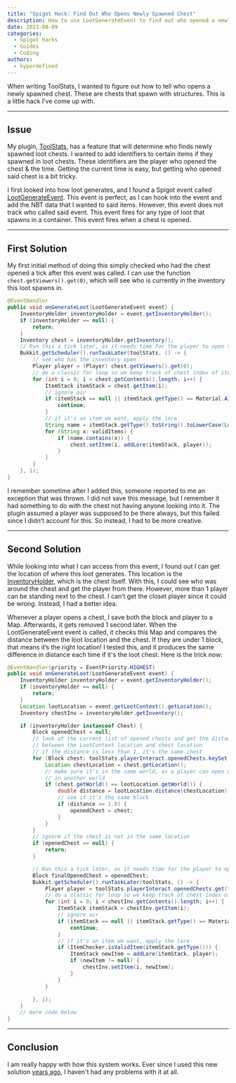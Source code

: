 ```yaml
---
title: "Spigot Hack: Find Out Who Opens Newly Spawned Chest"
description: How to use LootGenerateEvent to find out who opened a newly spawned chest.
date: 2023-08-09
categories:
  - Spigot Hacks
  - Guides
  - Coding
authors:
  - hyperdefined
---
```


When writing ToolStats, I wanted to figure out how to tell who opens a newly spawned chest. These are chests that spawn with structures. This is a little hack I’ve come up with.

<!-- more -->

---

## Issue

My plugin, [ToolStats](https://github.com/hyperdefined/ToolStats), has a feature that will determine who finds newly spawned loot chests. I wanted to add identifiers to certain items if they spawned in loot chests. These identifiers are the player who opened the chest & the time. Getting the current time is easy, but getting who opened said chest is a bit tricky.

I first looked into how loot generates, and I found a Spigot event called [LootGenerateEvent](https://hub.spigotmc.org/javadocs/bukkit/org/bukkit/event/world/LootGenerateEvent.html). This event is perfect, as I can hook into the event and add the NBT data that I wanted to said items. However, this event does not track _who_ called said event. This event fires for any type of loot that spawns in a container. This event fires when a chest is opened.

---

## First Solution

My first initial method of doing this simply checked who had the chest opened a tick after this event was called. I can use the function `chest.getViewers().get(0)`, which will see who is currently in the inventory this loot spawns in.

```java
@EventHandler
public void onGenerateLoot(LootGenerateEvent event) {
    InventoryHolder inventoryHolder = event.getInventoryHolder();
    if (inventoryHolder == null) {
        return;
    }
    Inventory chest = inventoryHolder.getInventory();
    // Run this a tick later, as it needs time for the player to open the chest
    Bukkit.getScheduler().runTaskLater(toolStats, () -> {
        // see who has the inventory open
        Player player = (Player) chest.getViewers().get(0);
        // do a classic for loop so we keep track of chest index of items
        for (int i = 0; i < chest.getContents().length; i++) {
            ItemStack itemStack = chest.getItem(i);
            // ignore air
            if (itemStack == null || itemStack.getType() == Material.AIR) {
                continue;
            }
            // if it's an item we want, apply the lore
            String name = itemStack.getType().toString().toLowerCase(Locale.ROOT);
            for (String x: validItems) {
                if (name.contains(x)) {
                    chest.setItem(i, addLore(itemStack, player));
                }
            }
        }
    }, 1);
}
```

I remember sometime after I added this, someone reported to me an exception that was thrown. I did not save this message, but I remember it had something to do with the chest not having anyone looking into it. The plugin assumed a player was supposed to be there always, but this failed since I didn’t account for this. So instead, I had to be more creative.

---

## Second Solution

While looking into what I can access from this event, I found out I can get the location of where this loot generates. This location is the [InventoryHolder](https://hub.spigotmc.org/javadocs/bukkit/org/bukkit/inventory/InventoryHolder.html), which is the chest itself. With this, I could see who was around the chest and get the player from there. However, more than 1 player can be standing next to the chest. I can’t get the closet player since it could be wrong. Instead, I had a better idea.

Whenever a player opens a chest, I save both the block and player to a Map. Afterwards, it gets removed 1 second later. When the LootGenerateEvent event is called, it checks this Map and compares the distance between the loot location and the chest. If they are under 1 block, that means it’s the right location! I tested this, and it produces the same difference in distance each time if it's the loot chest. Here is the trick now:

```java
@EventHandler(priority = EventPriority.HIGHEST)
public void onGenerateLoot(LootGenerateEvent event) {
    InventoryHolder inventoryHolder = event.getInventoryHolder();
    if (inventoryHolder == null) {
        return;
    }
    Location lootLocation = event.getLootContext().getLocation();
    Inventory chestInv = inventoryHolder.getInventory();

    if (inventoryHolder instanceof Chest) {
        Block openedChest = null;
        // look at the current list of opened chests and get the distance
        // between the LootContext location and chest location
        // if the distance is less than 1, it's the same chest
        for (Block chest: toolStats.playerInteract.openedChests.keySet()) {
            Location chestLocation = chest.getLocation();
            // make sure it's in the same world, as a player can open a chest when loot generates
            // in another world
            if (chest.getWorld() == lootLocation.getWorld()) {
                double distance = lootLocation.distance(chestLocation);
                // see if it's the same block
                if (distance <= 1.0) {
                    openedChest = chest;
                }
            }
        }
        // ignore if the chest is not in the same location
        if (openedChest == null) {
            return;
        }

        // Run this a tick later, as it needs time for the player to open the chest
        Block finalOpenedChest = openedChest;
        Bukkit.getScheduler().runTaskLater(toolStats, () -> {
            Player player = toolStats.playerInteract.openedChests.get(finalOpenedChest);
            // do a classic for loop so we keep track of chest index of items
            for (int i = 0; i < chestInv.getContents().length; i++) {
                ItemStack itemStack = chestInv.getItem(i);
                // ignore air
                if (itemStack == null || itemStack.getType() == Material.AIR) {
                    continue;
                }
                // if it's an item we want, apply the lore
                if (ItemChecker.isValidItem(itemStack.getType())) {
                    ItemStack newItem = addLore(itemStack, player);
                    if (newItem != null) {
                        chestInv.setItem(i, newItem);
                    }
                }
            }

        }, 1);
    }
    // more code below
}
```

---

## Conclusion

I am really happy with how this system works. Ever since I used this new solution [years ago](https://github.com/hyperdefined/ToolStats/commit/61cf44a40792eebed2a798de5ab1881273ca5698), I haven't had any problems with it at all.
